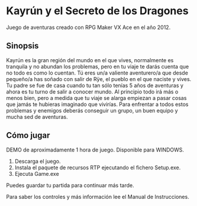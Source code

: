 # Kayrún y el Secreto de los Dragones
Juego de aventuras creado con RPG Maker VX Ace en el año 2012.

## Sinopsis
Kayrún es la gran región del mundo en el que vives,
normalmente es tranquila y no abundan los problemas, pero en
tu viaje te darás cuenta que no todo es como lo cuentan.
Tú eres un/a valiente aventurero/a que desde pequeño/a has
soñado con salir de Rÿe, el pueblo en el que naciste y vives.
Tu padre se fue de casa cuando tu tan sólo tenías 5 años de
aventuras y ahora es tu turno de salir a conocer mundo.
Al principio todo irá más o menos bien, pero a medida que tu
viaje se alarga empiezan a pasar cosas que jamás te hubieras
imaginado que vivirías. Para enfrentar a todos estos problemas y
enemigos deberás conseguir un grupo, un buen equipo y
mucha sed de aventuras.

## Cómo jugar

DEMO de aproximadamente 1 hora de juego.
Disponible para WINDOWS.

1. Descarga el juego.
2. Instala el paquete de recursos RTP ejecutando el fichero Setup.exe.
3. Ejecuta Game.exe

Puedes guardar tu partida para continuar más tarde.

Para saber los controles y más información lee el Manual de Instrucciones.
